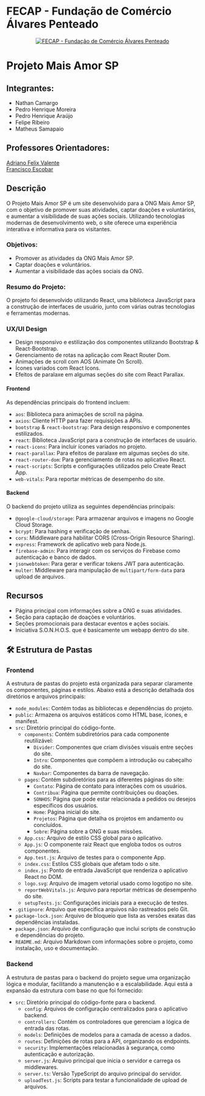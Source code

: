 # FECAP - Fundação de Comércio Álvares Penteado

<p align="center">
<a href= "https://www.fecap.br/"><img src="https://encrypted-tbn0.gstatic.com/images?q=tbn:ANd9GcRhZPrRa89Kma0ZZogxm0pi-tCn_TLKeHGVxywp-LXAFGR3B1DPouAJYHgKZGV0XTEf4AE&usqp=CAU" alt="FECAP - Fundação de Comércio Álvares Penteado" border="0"></a>
</p>

# Projeto Mais Amor SP

## Integrantes:
- Nathan Camargo 
- Pedro Henrique Moreira
- Pedro Henrique Araújo
- Felipe Ribeiro
- Matheus Samapaio

## Professores Orientadores:
 <a href="https://www.linkedin.com/in/adriano-valente-534576135/">Adriano Felix Valente</a> <br>
 <a href="https://www.linkedin.com/in/francisco-escobar/">Francisco Escobar</a> <br>

## Descrição

O Projeto Mais Amor SP é um site desenvolvido para a ONG Mais Amor SP, com o objetivo de promover suas atividades, captar doações e voluntários, e aumentar a visibilidade de suas ações sociais. Utilizando tecnologias modernas de desenvolvimento web, o site oferece uma experiência interativa e informativa para os visitantes.

### Objetivos:

- Promover as atividades da ONG Mais Amor SP.
- Captar doações e voluntários.
- Aumentar a visibilidade das ações sociais da ONG.

### Resumo do Projeto:

O projeto foi desenvolvido utilizando React, uma biblioteca JavaScript para a construção de interfaces de usuário, junto com várias outras tecnologias e ferramentas modernas.

### UX/UI Design

- Design responsivo e estilização dos componentes utilizando Bootstrap & React-Bootstrap.
- Gerenciamento de rotas na aplicação com React Router Dom.
- Animações de scroll com AOS (Animate On Scroll).
- Ícones variados com React Icons.
- Efeitos de paralaxe em algumas seções do site com React Parallax.

#### Frontend

As dependências principais do frontend incluem:

- `aos`: Biblioteca para animações de scroll na página.
- `axios`: Cliente HTTP para fazer requisições a APIs.
- `bootstrap` & `react-bootstrap`: Para design responsivo e componentes estilizados.
- `react`: Biblioteca JavaScript para a construção de interfaces de usuário.
- `react-icons`: Para incluir ícones variados no projeto.
- `react-parallax`: Para efeitos de paralaxe em algumas seções do site.
- `react-router-dom`: Para gerenciamento de rotas no aplicativo React.
- `react-scripts`: Scripts e configurações utilizados pelo Create React App.
- `web-vitals`: Para reportar métricas de desempenho do site.

#### Backend

O backend do projeto utiliza as seguintes dependências principais:

- `@google-cloud/storage`: Para armazenar arquivos e imagens no Google Cloud Storage.
- `bcrypt`: Para hashing e verificação de senhas.
- `cors`: Middleware para habilitar CORS (Cross-Origin Resource Sharing).
- `express`: Framework de aplicativo web para Node.js.
- `firebase-admin`: Para interagir com os serviços do Firebase como autenticação e banco de dados.
- `jsonwebtoken`: Para gerar e verificar tokens JWT para autenticação.
- `multer`: Middleware para manipulação de `multipart/form-data` para upload de arquivos.

## Recursos

- Página principal com informações sobre a ONG e suas atividades.
- Seção para captação de doações e voluntários.
- Seções promocionais para destacar eventos e ações sociais.
- Iniciativa S.O.N.H.O.S. que é basicamente um webapp dentro do site.

## 🛠 Estrutura de Pastas

### Frontend

A estrutura de pastas do projeto está organizada para separar claramente os componentes, páginas e estilos. Abaixo está a descrição detalhada dos diretórios e arquivos principais:

- `node_modules`: Contém todas as bibliotecas e dependências do projeto.
- `public`: Armazena os arquivos estáticos como HTML base, ícones, e manifest.
- `src`: Diretório principal do código-fonte.
  - `components`: Contém subdiretórios para cada componente reutilizável:
    - `Divider`: Componentes que criam divisões visuais entre seções do site.
    - `Intro`: Componentes que compõem a introdução ou cabeçalho do site.
    - `Navbar`: Componentes da barra de navegação.
  - `pages`: Contém subdiretórios para as diferentes páginas do site:
    - `Contato`: Página de contato para interações com os usuários.
    - `Contribua`: Página que permite contribuições ou doações.
    - `SONHOS`: Página que pode estar relacionada a pedidos ou desejos específicos dos usuários.
    - `Home`: Página inicial do site.
    - `Projetos`: Página que detalha os projetos em andamento ou concluídos.
    - `Sobre`: Página sobre a ONG e suas missões.
  - `App.css`: Arquivo de estilo CSS global para o aplicativo.
  - `App.js`: O componente raiz React que engloba todos os outros componentes.
  - `App.test.js`: Arquivo de testes para o componente App.
  - `index.css`: Estilos CSS globais que afetam todo o site.
  - `index.js`: Ponto de entrada JavaScript que renderiza o aplicativo React no DOM.
  - `logo.svg`: Arquivo de imagem vetorial usado como logotipo no site.
  - `reportWebVitals.js`: Arquivo para reportar métricas de desempenho do site.
  - `setupTests.js`: Configurações iniciais para a execução de testes.
- `.gitignore`: Arquivo que especifica arquivos não rastreados pelo Git.
- `package-lock.json`: Arquivo de bloqueio que lista as versões exatas das dependências instaladas.
- `package.json`: Arquivo de configuração que inclui scripts de construção e dependências do projeto.
- `README.md`: Arquivo Markdown com informações sobre o projeto, como instalação, uso e documentação.

### Backend

A estrutura de pastas para o backend do projeto segue uma organização lógica e modular, facilitando a manutenção e a escalabilidade. Aqui está a expansão da estrutura com base no que foi fornecido:

- `src`: Diretório principal do código-fonte para o backend.
  - `config`: Arquivos de configuração centralizados para o aplicativo backend.
  - `controllers`: Contém os controladores que gerenciam a lógica de entrada das rotas.
  - `models`: Definições de modelos para a camada de acesso a dados.
  - `routes`: Definições de rotas para a API, organizando os endpoints.
  - `security`: Implementações relacionadas à segurança, como autenticação e autorização.
  - `server.js`: Arquivo principal que inicia o servidor e carrega os middlewares.
  - `server.ts`: Versão TypeScript do arquivo principal do servidor.
  - `uploadTest.js`: Scripts para testar a funcionalidade de upload de arquivos.
